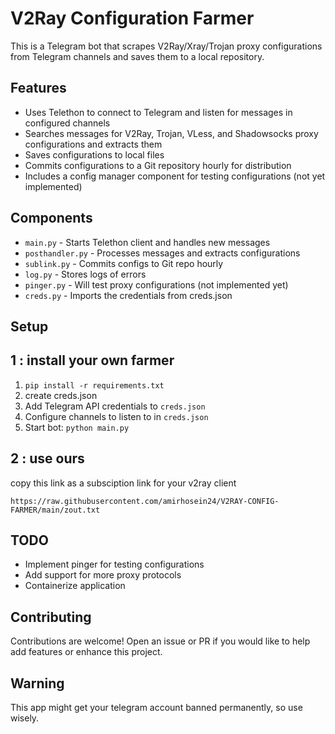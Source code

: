 # V2Ray Configuration Farmer

This is a Telegram bot that scrapes V2Ray/Xray/Trojan proxy configurations from Telegram channels and saves them to a local repository.

## Features

- Uses Telethon to connect to Telegram and listen for messages in configured channels
- Searches messages for V2Ray, Trojan, VLess, and Shadowsocks proxy configurations and extracts them
- Saves configurations to local files
- Commits configurations to a Git repository hourly for distribution
- Includes a config manager component for testing configurations (not yet implemented) 

## Components

- `main.py` - Starts Telethon client and handles new messages 
- `posthandler.py` - Processes messages and extracts configurations
- `sublink.py` - Commits configs to Git repo hourly 
- `log.py` - Stores logs of errors
- `pinger.py` - Will test proxy configurations (not implemented yet)
- `creds.py` - Imports the credentials from creds.json


## Setup
## 1 : install your own farmer
1. `pip install -r requirements.txt`
2. create creds.json
3. Add Telegram API credentials to `creds.json`
4. Configure channels to listen to in `creds.json`
5. Start bot: `python main.py`
## 2 : use ours
copy this link as a subsciption link for your v2ray client

```
https://raw.githubusercontent.com/amirhosein24/V2RAY-CONFIG-FARMER/main/zout.txt
```


## TODO

- Implement pinger for testing configurations
- Add support for more proxy protocols
- Containerize application

## Contributing

Contributions are welcome! Open an issue or PR if you would like to help add features or enhance this project.

## Warning 
This app might get your telegram account banned permanently, so use wisely.